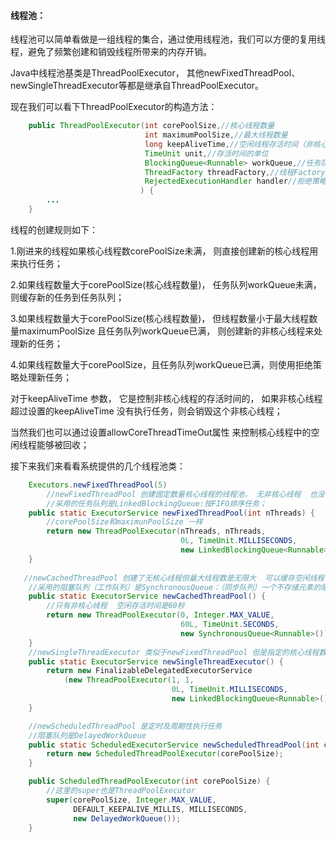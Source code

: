 #### 线程池：

线程池可以简单看做是一组线程的集合，通过使用线程池，我们可以方便的复用线程，避免了频繁创建和销毁线程所带来的内存开销。

Java中线程池基类是ThreadPoolExecutor， 其他newFixedThreadPool、newSingleThreadExecutor等都是继承自ThreadPoolExecutor。

现在我们可以看下ThreadPoolExecutor的构造方法：

```java
    public ThreadPoolExecutor(int corePoolSize,//核心线程数量
                              int maximumPoolSize,//最大线程数量
                              long keepAliveTime,//空闲线程存活时间（非核心线程）
                              TimeUnit unit,//存活时间的单位
                              BlockingQueue<Runnable> workQueue,//任务队列（任务缓存队列）
                              ThreadFactory threadFactory,//线程Factory
                              RejectedExecutionHandler handler//拒绝策略，当线程池和任务队列都满了以后，新来的任务的拒绝策略， 默认是AbotrPolicy 即直接抛出异常
                             ) {
        ...
    }
```

线程的创建规则如下：

1.刚进来的线程如果核心线程数corePoolSize未满， 则直接创建新的核心线程用来执行任务；

2.如果线程数量大于corePoolSize(核心线程数量)， 任务队列workQueue未满， 则缓存新的任务到任务队列；

3.如果线程数量大于corePoolSize(核心线程数量)， 但线程数量小于最大线程数量maximumPoolSize 且任务队列workQueue已满， 则创建新的非核心线程来处理新的任务；

4.如果线程数量大于corePoolSize，且任务队列workQueue已满，则使用拒绝策略处理新任务；

对于keepAliveTime 参数， 它是控制非核心线程的存活时间的， 如果非核心线程超过设置的keepAliveTime 没有执行任务，则会销毁这个非核心线程；

当然我们也可以通过设置allowCoreThreadTimeOut属性 来控制核心线程中的空闲线程能够被回收；

接下来我们来看看系统提供的几个线程池类：

```java
    Executors.newFixedThreadPool(5)
        //newFixedThreadPool 创建固定数量核心线程的线程池， 无非核心线程  也没有设置空闲线程存活时间
        //采用的任务队列是LinkedBlockingQueue:按FIFO排序任务；
    public static ExecutorService newFixedThreadPool(int nThreads) {
        //corePoolSize和maximunPoolSize 一样 
        return new ThreadPoolExecutor(nThreads, nThreads,
                                      0L, TimeUnit.MILLISECONDS,
                                      new LinkedBlockingQueue<Runnable>());
    }
    
   //newCachedThreadPool 创建了无核心线程但最大线程数是无限大  可以缓存空闲线程 适合执行任务量多单个任务小的情形
	//采用的阻塞队列（工作队列）是SynchronousQueue：（同步队列）一个不存储元素的阻塞队列，每个插入操作必须等到另一个线程调用移除操作，否则插入操作一直处于阻塞状态
	public static ExecutorService newCachedThreadPool() {
        //只有非核心线程  空闲存活时间是60秒
        return new ThreadPoolExecutor(0, Integer.MAX_VALUE,
                                      60L, TimeUnit.SECONDS,
                                      new SynchronousQueue<Runnable>());
    }
	//newSingleThreadExecutor 类似于newFixedThreadPool 但是指定的核心线程数是1  也就是只能单线程顺序执行
	public static ExecutorService newSingleThreadExecutor() {
        return new FinalizableDelegatedExecutorService
            (new ThreadPoolExecutor(1, 1,
                                    0L, TimeUnit.MILLISECONDS,
                                    new LinkedBlockingQueue<Runnable>()));
    }

	//newScheduledThreadPool 是定时及周期性执行任务
	//阻塞队列是DelayedWorkQueue 
	public static ScheduledExecutorService newScheduledThreadPool(int corePoolSize) {
        return new ScheduledThreadPoolExecutor(corePoolSize);
    }

	public ScheduledThreadPoolExecutor(int corePoolSize) {
        //这里的super也是ThreadPoolExecutor
        super(corePoolSize, Integer.MAX_VALUE,
              DEFAULT_KEEPALIVE_MILLIS, MILLISECONDS,
              new DelayedWorkQueue());
    }
```